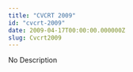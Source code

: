 ```yaml
---
title: "CVCRT 2009"
id: "cvcrt-2009"
date: 2009-04-17T00:00:00.000000Z
slug: Cvcrt2009
---
```


No Description
